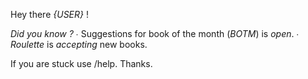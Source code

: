 Hey there *{USER}* \!

*Did you know ?*
  ∙ Suggestions for book of the month \(_BOTM_\) is *open*\.
  ∙ _Roulette_ is *accepting* new books\.

If you are stuck use /help\.
Thanks\.
